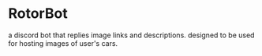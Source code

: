 # RotorBot
a discord bot that replies image links and descriptions. designed to be used for hosting images of user's cars.
